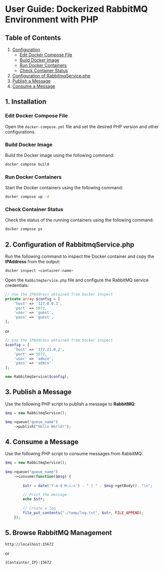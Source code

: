 # User Guide: Dockerized RabbitMQ Environment with PHP

## Table of Contents
1. [Configuration](#configuration)
    - [Edit Docker Compose File](#edit-docker-compose-file)
    - [Build Docker Image](#build-docker-image)
    - [Run Docker Containers](#run-docker-containers)
    - [Check Container Status](#check-container-status)
2. [Configuration of RabbitmqService.php](#configuration-of-rabbitmqservicephp)
3. [Publish a Message](#publish-a-message)
4. [Consume a Message](#consume-a-message)

## 1. Installation

### Edit Docker Compose File

Open the `docker-compose.yml` file and set the desired PHP version and other configurations.

### Build Docker Image

Build the Docker image using the following command:
```bash
docker compose build
```

### Run Docker Containers
Start the Docker containers using the following command:
```bash 
docker compose up -d
```

### Check Container Status
Check the status of the running containers using the following command:

```bash
docker compose ps
```

## 2. Configuration of RabbitmqService.php
Run the following command to inspect the Docker container and copy the <b>IPAddress</b> from the output:
```bash
docker inspect <container-name>
```
Open the ```RabbitmqService.php``` file and configure the RabbitMQ service credentials:
```php
// Use the IPAddress obtained from Docker inspect
private array $config = [
    'host' => '127.0.0.1',
    'port' => 5672,
    'user' => 'guest',
    'pass' => 'guest',
];
```

or 
```php
// Use the IPAddress obtained from Docker inspect
$config = [
    'host' => '172.21.0.2',  
    'port' => 5672,
    'user' => 'admin',
    'pass' => 'admin'
];

new RabbitmqService($config);
```

## 3. Publish a Message
Use the following PHP script to publish a message to <b>RabbitMQ</b>:

```php
$mq = new RabbitmqService();

$mq->queue("queue_name")
    ->publish("Hello World!");
```

## 4. Consume a Message
Use the following PHP script to consume messages from RabbitMQ:

```php
$mq = new RabbitmqService();
 
$mq->queue("queue_name")
    ->consume(function($msg) {
        
        $str = date('Y-m-d H:i:s') . " | " . $msg->getBody(). "\n";

        // Print the message
        echo $str;
        
        // Create a log 
        file_put_contents("./temp/log.txt", $str, FILE_APPEND);
    });
```

## 5. Browse RabbitMQ Management 
```
http://localhost:15672
```
or 
```
{Containter_IP}:15672
```


